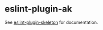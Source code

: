 # eslint-plugin-ak

See [eslint-plugin-skeleton](https://github.com/akullpp/eslint-plugin-skeleton) for documentation.
